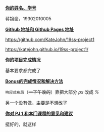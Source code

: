 <u>**你的姓名、学号**</u>

蒋锦豪，19302010005

<u>**Github 地址和 Github Pages 地址**</u>

https://github.com/KateJohn/19ss-project1

https://katejohn.github.io/19ss-project1/

<u>**你的项⽬完成情况**</u>

基本要求都完成了

<u>**Bonus的完成情况和解决⽅法**</u>

`响应式布局`（~~一下午改的~~）靠把大部分 *px* 改成 *%*

另一个没有做，~~主要是不想改了~~

<u>**你对 PJ 1 和本⻔课程的意⻅和建议**</u>

挺好的，就这样